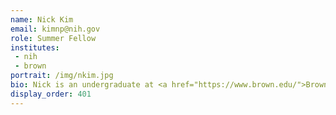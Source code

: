 ```yaml
---
name: Nick Kim
email: kimnp@nih.gov
role: Summer Fellow
institutes:
 - nih
 - brown
portrait: /img/nkim.jpg
bio: Nick is an undergraduate at <a href="https://www.brown.edu/">Brown University</a> studying Computer Science and Applied Mathematics. He is interested in the applications of deep learning to genomics.
display_order: 401
---
```

